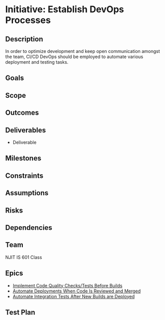 # Initiative: Establish DevOps Processes
## Description
In order to optimize development and keep open communication amongst the team, CI/CD DevOps should be employed to automate various deployment and testing tasks. 
## Goals

## Scope
 
## Outcomes

## Deliverables
* Deliverable
## Milestones

## Constraints

## Assumptions

## Risks

## Dependencies

## Team
NJIT IS 601 Class

## Epics
* [Implement Code Quality Checks/Tests Before Builds](epics/epic_code_quality.md)
* [Automate Deployments When Code Is Reviewed and Merged](epics/epic_deployments.md)
* [Automate Integration Tests After New Builds are Deployed](epics/epic_automated_testing.md)

## Test Plan
